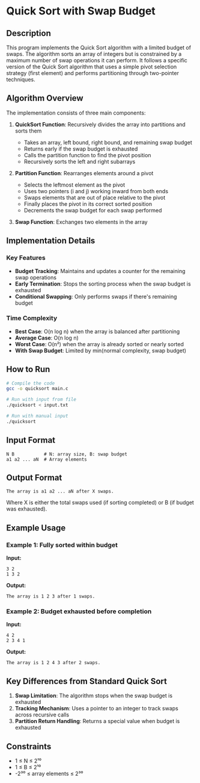 # Quick Sort with Swap Budget

## Description
This program implements the Quick Sort algorithm with a limited budget of swaps. The algorithm sorts an array of integers but is constrained by a maximum number of swap operations it can perform. It follows a specific version of the Quick Sort algorithm that uses a simple pivot selection strategy (first element) and performs partitioning through two-pointer techniques.

## Algorithm Overview
The implementation consists of three main components:

1. **QuickSort Function**: Recursively divides the array into partitions and sorts them
   - Takes an array, left bound, right bound, and remaining swap budget
   - Returns early if the swap budget is exhausted
   - Calls the partition function to find the pivot position
   - Recursively sorts the left and right subarrays

2. **Partition Function**: Rearranges elements around a pivot
   - Selects the leftmost element as the pivot
   - Uses two pointers (i and j) working inward from both ends
   - Swaps elements that are out of place relative to the pivot
   - Finally places the pivot in its correct sorted position
   - Decrements the swap budget for each swap performed

3. **Swap Function**: Exchanges two elements in the array

## Implementation Details

### Key Features
- **Budget Tracking**: Maintains and updates a counter for the remaining swap operations
- **Early Termination**: Stops the sorting process when the swap budget is exhausted
- **Conditional Swapping**: Only performs swaps if there's remaining budget

### Time Complexity
- **Best Case**: O(n log n) when the array is balanced after partitioning
- **Average Case**: O(n log n)
- **Worst Case**: O(n²) when the array is already sorted or nearly sorted
- **With Swap Budget**: Limited by min(normal complexity, swap budget)

## How to Run
```bash
# Compile the code
gcc -o quicksort main.c

# Run with input from file
./quicksort < input.txt

# Run with manual input
./quicksort
```

## Input Format
```
N B           # N: array size, B: swap budget
a1 a2 ... aN  # Array elements
```

## Output Format
```
The array is a1 a2 ... aN after X swaps.
```
Where X is either the total swaps used (if sorting completed) or B (if budget was exhausted).

## Example Usage

### Example 1: Fully sorted within budget
**Input:**
```
3 2
1 3 2
```

**Output:**
```
The array is 1 2 3 after 1 swaps.
```

### Example 2: Budget exhausted before completion
**Input:**
```
4 2
2 3 4 1
```

**Output:**
```
The array is 1 2 4 3 after 2 swaps.
```

## Key Differences from Standard Quick Sort
1. **Swap Limitation**: The algorithm stops when the swap budget is exhausted
2. **Tracking Mechanism**: Uses a pointer to an integer to track swaps across recursive calls
3. **Partition Return Handling**: Returns a special value when budget is exhausted

## Constraints
- 1 ≤ N ≤ 2¹⁰
- 1 ≤ B ≤ 2¹⁰
- -2³⁰ ≤ array elements ≤ 2³⁰
